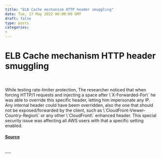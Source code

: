 ```yaml
---
title: "ELB Cache mechanism HTTP header smuggling"
date: Tue, 17 May 2022 00:00:00 GMT
draft: false
type: posts
categories: 
- 
---
```

# ELB Cache mechanism HTTP header smuggling

<br/>

<br/>
While testing rate-limiter protection, The researcher noticed that when forcing HTTP/1 requests and injecting a space after \`X-Forwarded-For\` he was able to override this specific header, letting him impersonate any IP. Any internal header could have beem overridden, also the one that should not be exposed/forwarded by the client, such as \`CloudFront-Viewer-Country-Region\` or any other \`CloudFront\` enhanced header. This special security issue was affecting all AWS users with that a specific setting enabled.

#### [Source](https://www.cloudvulndb.org/elb-cache-http-smuggling)

<br/>
---

